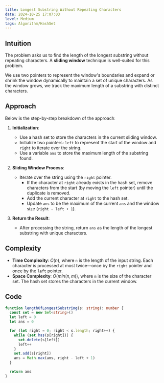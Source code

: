 ```yaml
---
title: Longest Substring Without Repeating Characters
date: 2024-10-25 17:07:03
level: Medium
tags: Algorithm/HashSet
---
```


## Intuition

The problem asks us to find the length of the longest substring without repeating characters. A **sliding window** technique is well-suited for this problem.

We use two pointers to represent the window's boundaries and expand or shrink the window dynamically to maintain a set of unique characters. As the window grows, we track the maximum length of a substring with distinct characters.

## Approach

Below is the step-by-step breakdown of the approach:

1. **Initialization**:
	- Use a hash set to store the characters in the current sliding window.
	- Initialize two pointers: `left` to represent the start of the window and `right` to iterate over the string.
	- Use a variable `ans` to store the maximum length of the substring found.

2. **Sliding Window Process**:
	- Iterate over the string using the `right` pointer.
		- If the character at `right` already exists in the hash set, remove characters from the start (by moving the `left` pointer) until the duplicate is removed.
		- Add the current character at `right` to the hash set.
		- Update `ans` to be the maximum of the current `ans` and the window size (`right - left + 1`).

3. **Return the Result**:
	- After processing the string, return `ans` as the length of the longest substring with unique characters.

## Complexity

- **Time Complexity**: $O(n)$, where `n` is the length of the input string. Each character is processed at most twice—once by the `right` pointer and once by the `left` pointer.
- **Space Complexity**: $O(min(n, m))$, where `m` is the size of the character set. The hash set stores the characters in the current window.

## Code

```ts
function lengthOfLongestSubstring(s: string): number {
  const set = new Set<string>()
  let left = 0
  let ans = 0

  for (let right = 0; right < s.length; right++) {
    while (set.has(s[right])) {
      set.delete(s[left])
      left++
    }
    set.add(s[right])
    ans = Math.max(ans, right - left + 1)
  }

  return ans
}
```
